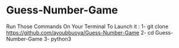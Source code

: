 # Guess-Number-Game

Run Those Commands On Your Terminal To Launch it : 
  1- git clone https://github.com/ayoubbuoya/Guess-Number-Game
  2- cd Guess-Number-Game
  3- python3 

